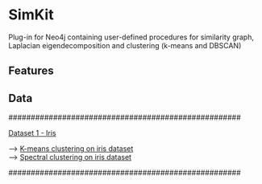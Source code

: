 # SimKit
Plug-in for Neo4j containing user-defined procedures for similarity graph, Laplacian eigendecomposition and clustering (k-means and DBSCAN)

## Features 

## Data

####################################################

[Dataset 1 - Iris ](https://www.kaggle.com/datasets/uciml/iris)

--> [K-means clustering on iris dataset](https://www.kaggle.com/code/khotijahs1/k-means-clustering-of-iris-dataset) \
--> [Spectral clustering on iris dataset](https://evoq-eval.siam.org/Portals/0/Publications/SIURO/Vol4/SPECTRAL_CLUSTERING_AND_VISUALIZATION.pdf?ver=2018-04-06-103239-570)

####################################################

